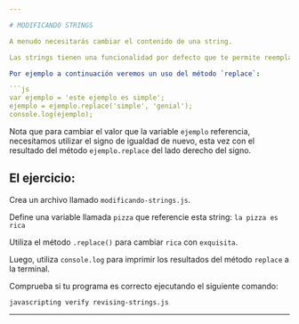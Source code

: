 ```yaml
---

# MODIFICANDO STRINGS

A menudo necesitarás cambiar el contenido de una string.

Las strings tienen una funcionalidad por defecto que te permite reemplazar caracteres.

Por ejemplo a continuación veremos un uso del método `replace`:

```js
var ejemplo = 'este ejemplo es simple';
ejemplo = ejemplo.replace('simple', 'genial');
console.log(ejemplo);
```

Nota que para cambiar el valor que la variable `ejemplo` referencia, 
necesitamos utilizar el signo de igualdad de nuevo, esta vez con el resultado
del método `ejemplo.replace` del lado derecho del signo.

## El ejercicio:

Crea un archivo llamado `modificando-strings.js`.

Define una variable llamada `pizza` que referencie esta string: `la pizza es rica`

Utiliza el método `.replace()` para cambiar `rica` con `exquisita`.

Luego, utiliza `console.log` para imprimir los resultados del método `replace` a la terminal.

Comprueba si tu programa es correcto ejecutando el siguiente comando:

`javascripting verify revising-strings.js`

---
```

